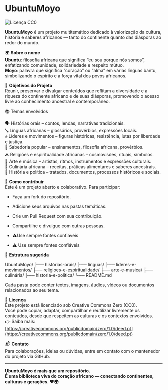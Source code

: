 # UbuntuMoyo

![Licença CC0](https://licensebuttons.net/p/zero/1.0/88x31.png)

**UbuntuMoyo** é um projeto multitemático dedicado à valorização da cultura, história e saberes africanos — tanto do continente quanto das diásporas ao redor do mundo.

🌍 **Sobre o nome**  
**Ubuntu**: filosofia africana que significa “eu sou porque nós somos”, enfatizando comunidade, solidariedade e respeito mútuo.  
**Moyo**: palavra que significa “coração” ou “alma” em várias línguas bantu, simbolizando o espírito e a força vital dos povos africanos.

🎯 **Objetivos do Projeto**  
Reunir, preservar e divulgar conteúdos que reflitam a diversidade e a riqueza do continente africano e de suas diásporas, promovendo o acesso livre ao conhecimento ancestral e contemporâneo.

📚 Temas envolvidos

🗣️ Histórias orais – contos, lendas, narrativas tradicionais.  
🔤 Línguas africanas – glossários, provérbios, expressões locais.  
✊ Líderes e movimentos – figuras históricas, resistência, lutas por liberdade e justiça.  
🧠 Sabedoria popular – ensinamentos, filosofia africana, provérbios.  
⛪ Religiões e espiritualidade africanas – cosmovisões, rituais, símbolos.  
🎨 Arte e música – artistas, ritmos, instrumentos e expressões culturais.  
🍲 Culinária africana – receitas, práticas alimentares e saberes ancestrais.  
📰 História e política – tratados, documentos, processos históricos e sociais.

🤝 **Como contribuir**  
Este é um projeto aberto e colaborativo. Para participar:

- Faça um fork do repositório.  
- Adicione seus arquivos nas pastas temáticas.  
- Crie um Pull Request com sua contribuição.  
- Compartilhe e divulgue com outras pessoas.  

- ⚠️Use sempre fontes confiáveis
+ ⚠️ Use sempre fontes confiáveis

📁 **Estrutura sugerida**

UbuntuMoyo/
├── histórias-orais/
├── línguas/
├── lideres-e-movimentos/
├── religioes-e-espiritualidade/
├── arte-e-musica/
├── culinária/
├── historia-e-politica/
└── README.md

Cada pasta pode conter textos, imagens, áudios, vídeos ou documentos relacionados ao seu tema.

📝 **Licença**  
Este projeto está licenciado sob Creative Commons Zero (CC0).  
Você pode copiar, adaptar, compartilhar e reutilizar livremente os conteúdos, desde que respeitem as culturas e os contextos envolvidos.  
👉 Saiba mais: [https://creativecommons.org/publicdomain/zero/1.0/deed.pt](https://creativecommons.org/publicdomain/zero/1.0/deed.pt)

📬 **Contato**  
Para colaborações, ideias ou dúvidas, entre em contato com o mantenedor do projeto via GitHub.

---

**UbuntuMoyo é mais que um repositório.  
É uma biblioteca viva do coração africano — conectando continentes, culturas e gerações. ❤️🌍**
